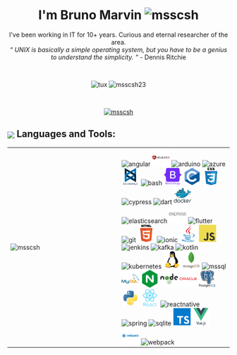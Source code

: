 <h1 align="center">
	I'm Bruno Marvin
	<img src="https://komarev.com/ghpvc/?username=msscsh&label=Profile%20views&color=0e75b6&style=flat" alt="msscsh" />
</h1>

<p align="center">
	I've been working in IT for 10+ years. Curious and eternal researcher of the area.<br/>
	<i>
		<q>
			UNIX is basically a simple operating system, but you have to be a genius to understand the simplicity.
		</q>
	</i>
	- Dennis Ritchie
</p>
<br/>

<p align="center"> 
	<img src="https://media.tenor.com/NeJfHqkmdMIAAAAi/tux-linux-penguin.gif" alt="tux" width="220" height="200" >
	<img src="https://github-readme-streak-stats.herokuapp.com?user=msscsh&theme=green-nur&card_width=450" alt="msscsh23" />
</p>
<br/>

<p align="center">
	<a href="https://github.com/ryo-ma/github-profile-trophy">
		<img src="https://github-profile-trophy.vercel.app/?username=msscsh&no-bg=true&no-frame=true&row=1&column=7&margin-w=15&margin-h=15&title_color=fff&icon_color=79ff97&text_color=9f9f9f&bg_color=151515" alt="msscsh" />
	</a>
</p>

<h2 align="left">
	<img align="center" img src="http://gifgifs.com/animations/computers-technology/computers-and-parts/terminal.gif" width="40" >
	Languages and Tools:
</h2>



<table class="images" width="100%"  style="border:0px solid white; width:100%;">
	<tr style="border: 0px;">
		<td width="35%" style="border:0px; width:33.33%">
			<img align="center" src="https://github-readme-stats.vercel.app/api/top-langs?username=msscsh&show_icons=true&locale=en&layout=compact&title_color=fff&icon_color=79ff97&text_color=9f9f9f&bg_color=151515&langs_count=10" alt="msscsh" />
		</td>
		<td width="65%" style="border:0px; width:33.33%">
			<img src="https://angular.io/assets/images/logos/angular/angular.svg" alt="angular" width="40" height="40"/>
			<img src="https://raw.githubusercontent.com/devicons/devicon/master/icons/angularjs/angularjs-original-wordmark.svg" alt="angularjs" width="40" height="40"/>
			<img src="https://cdn.worldvectorlogo.com/logos/arduino-1.svg" alt="arduino" width="40" height="40"/>
			<img src="https://www.vectorlogo.zone/logos/microsoft_azure/microsoft_azure-icon.svg" alt="azure" width="40" height="40"/>
			<img src="https://raw.githubusercontent.com/devicons/devicon/master/icons/backbonejs/backbonejs-original-wordmark.svg" alt="backbonejs" width="40" height="40"/>
			<img src="https://www.vectorlogo.zone/logos/gnu_bash/gnu_bash-icon.svg" alt="bash" width="40" height="40"/>
			<img src="https://raw.githubusercontent.com/devicons/devicon/master/icons/bootstrap/bootstrap-plain-wordmark.svg" alt="bootstrap" width="40" height="40"/>
			<img src="https://raw.githubusercontent.com/devicons/devicon/master/icons/c/c-original.svg" alt="c" width="40" height="40"/>
			<img src="https://raw.githubusercontent.com/devicons/devicon/master/icons/css3/css3-original-wordmark.svg" alt="css3" width="40" height="40"/>
			<img src="https://raw.githubusercontent.com/simple-icons/simple-icons/6e46ec1fc23b60c8fd0d2f2ff46db82e16dbd75f/icons/cypress.svg" alt="cypress" width="40" height="40"/>
			<img src="https://www.vectorlogo.zone/logos/dartlang/dartlang-icon.svg" alt="dart" width="40" height="40"/>
			<img src="https://raw.githubusercontent.com/devicons/devicon/master/icons/docker/docker-original-wordmark.svg" alt="docker" width="40" height="40"/>
			<img src="https://www.vectorlogo.zone/logos/elastic/elastic-icon.svg" alt="elasticsearch" width="40" height="40"/>
			<img src="https://raw.githubusercontent.com/devicons/devicon/master/icons/express/express-original-wordmark.svg" alt="express" width="40" height="40"/>
			<img src="https://www.vectorlogo.zone/logos/flutterio/flutterio-icon.svg" alt="flutter" width="40" height="40"/>
			<img src="https://www.vectorlogo.zone/logos/git-scm/git-scm-icon.svg" alt="git" width="40" height="40"/>
			<img src="https://raw.githubusercontent.com/devicons/devicon/master/icons/html5/html5-original-wordmark.svg" alt="html5" width="40" height="40"/>
			<img src="https://upload.wikimedia.org/wikipedia/commons/d/d1/Ionic_Logo.svg" alt="ionic" width="40" height="40"/>
			<img src="https://raw.githubusercontent.com/devicons/devicon/master/icons/java/java-original.svg" alt="java" width="40" height="40"/>
			<img src="https://raw.githubusercontent.com/devicons/devicon/master/icons/javascript/javascript-original.svg" alt="javascript" width="40" height="40"/>
			<img src="https://www.vectorlogo.zone/logos/jenkins/jenkins-icon.svg" alt="jenkins" width="40" height="40"/>
			<img src="https://www.vectorlogo.zone/logos/apache_kafka/apache_kafka-icon.svg" alt="kafka" width="40" height="40"/>
			<img src="https://www.vectorlogo.zone/logos/kotlinlang/kotlinlang-icon.svg" alt="kotlin" width="40" height="40"/>
			<img src="https://www.vectorlogo.zone/logos/kubernetes/kubernetes-icon.svg" alt="kubernetes" width="40" height="40"/>
			<img src="https://raw.githubusercontent.com/devicons/devicon/master/icons/linux/linux-original.svg" alt="linux" width="40" height="40"/>
			<img src="https://raw.githubusercontent.com/devicons/devicon/master/icons/mongodb/mongodb-original-wordmark.svg" alt="mongodb" width="40" height="40"/>
			<img src="https://www.svgrepo.com/show/303229/microsoft-sql-server-logo.svg" alt="mssql" width="40" height="40"/>
			<img src="https://raw.githubusercontent.com/devicons/devicon/master/icons/mysql/mysql-original-wordmark.svg" alt="mysql" width="40" height="40"/>
			<img src="https://raw.githubusercontent.com/devicons/devicon/master/icons/nginx/nginx-original.svg" alt="nginx" width="40" height="40"/>
			<img src="https://raw.githubusercontent.com/devicons/devicon/master/icons/nodejs/nodejs-original-wordmark.svg" alt="nodejs" width="40" height="40"/> 
			<img src="https://raw.githubusercontent.com/devicons/devicon/master/icons/oracle/oracle-original.svg" alt="oracle" width="40" height="40"/>
			<img src="https://raw.githubusercontent.com/devicons/devicon/master/icons/postgresql/postgresql-original-wordmark.svg" alt="postgresql" width="40" height="40"/>
			<img src="https://raw.githubusercontent.com/devicons/devicon/master/icons/python/python-original.svg" alt="python" width="40" height="40"/>
			<img src="https://raw.githubusercontent.com/devicons/devicon/master/icons/react/react-original-wordmark.svg" alt="react" width="40" height="40"/>
			<img src="https://reactnative.dev/img/header_logo.svg" alt="reactnative" width="40" height="40"/>
			<img src="https://www.vectorlogo.zone/logos/springio/springio-icon.svg" alt="spring" width="40" height="40"/>
			<img src="https://www.vectorlogo.zone/logos/sqlite/sqlite-icon.svg" alt="sqlite" width="40" height="40"/>
			<img src="https://raw.githubusercontent.com/devicons/devicon/master/icons/typescript/typescript-original.svg" alt="typescript" width="40" height="40"/>
			<img src="https://raw.githubusercontent.com/devicons/devicon/master/icons/vuejs/vuejs-original-wordmark.svg" alt="vuejs" width="40" height="40"/>
			<img src="https://raw.githubusercontent.com/devicons/devicon/d00d0969292a6569d45b06d3f350f463a0107b0d/icons/webpack/webpack-original-wordmark.svg" alt="webpack" width="40" height="40"/>
			<img src="https://www.rust-lang.org/static/images/rust-logo-blk.svg" alt="webpack" width="40" height="40"/>
		</td>
	</tr>
</table>

